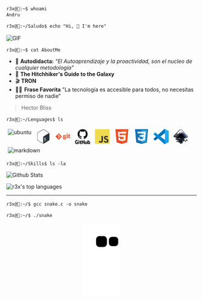 ```console
r3x@🦖​:~$ whoami
Andru
```

```console
r3x@🦖​:~/Saludo$ echo "Hi, 👋​ I'm here"
```  


<img align="center" height="270px" width="450px" alt="GIF" src="https://c.tenor.com/nIPLRnaTx7gAAAAC/trex-pc.gif"/>

```console
r3x@🦖​:~$ cat AboutMe
``` 

- 🤖 **Autodidacta:** *"El Autoaprendizaje y la proactividad, son el nucleo de cualquier metodología"*
- 📘 **The Hitchhiker's Guide to the Galaxy**
- 🎬 **TRON**
- 🧙‍♂️  **Frase Favorita** "La tecnología es accesible para todos, no necesitas permiso de nadie" 
> Hector Bliss

```console
r3x@🦖​:~/Lenguages$ ls
```  
<p align="left">
  <img src="https://cdn.jsdelivr.net/gh/devicons/devicon/icons/ubuntu/ubuntu-plain.svg" alt="ubuntu" width=40 height="40" style="vertical-align:top; margin:4px">
  
  <img src="https://raw.githubusercontent.com/devicons/devicon/master/icons/bash/bash-original.svg" alt="bash" width=40 height="40" style="vertical-align:top; margin:4px">
  
  <img src="https://raw.githubusercontent.com/devicons/devicon/master/icons/git/git-plain-wordmark.svg" alt="git" width=40 height="40" style="vertical-align:top; margin:4px">
  
  <img src="https://raw.githubusercontent.com/devicons/devicon/master/icons/github/github-original-wordmark.svg" alt="github" width=40 height="40" style="vertical-align:top; margin:4px">
  
  <img src="https://raw.githubusercontent.com/devicons/devicon/master/icons/javascript/javascript-original.svg" alt="Javascript" width=40 height="40" style="vertical-align:top; margin:4px">
  
  <img src="https://raw.githubusercontent.com/devicons/devicon/master/icons/html5/html5-original.svg" alt="html" width=40 height="40" style="vertical-align:top; margin:4px">
  
  <img src="https://raw.githubusercontent.com/devicons/devicon/master/icons/css3/css3-original.svg" alt="css" width=40 height="40" style="vertical-align:top; margin:4px">
 
  <img src="https://raw.githubusercontent.com/devicons/devicon/master/icons/vscode/vscode-original.svg" alt="VS Code" width=40 height="40" style="vertical-align:top; margin:4px">
  
  <img src="https://raw.githubusercontent.com/devicons/devicon/master/icons/inkscape/inkscape-original.svg" alt="inkscape" width=40 height="40" style="vertical-align:top; margin:4px">
  
  <img src="https://cdn.jsdelivr.net/gh/devicons/devicon/icons/markdown/markdown-original.svg" alt="markdown" width=40 height="40" style="vertical-align:top; margin:4px"/>
</p>

```console
r3x@🦖​:~/Skills$ ls -la
```  

![Github Stats](https://github-readme-stats.vercel.app/api?username=r3x-42&show_icons=true&title_color=06FF00&icon_color=79ff97&text_color=9f9f9f&bg_color=151515)

![r3x's top languages](https://github-readme-stats.vercel.app/api/top-langs/?username=r3x-42&layout=compact&theme=radical&hide=asp.net&langs_count=10)

***********************************
```console
r3x@🦖​:~/$ gcc snake.c -o snake
```

```console
r3x@🦖​:~/$ ./snake
```

<div align="center">
   <a href="https://github.com/Zurdo1">
     <img align="center" src="https://github.com/r3x-42/r3x-42/blob/output/github-contribution-grid-snake.svg" alt="r3x-42" /></p></p>
 </div>
